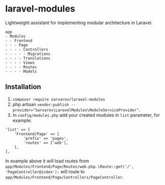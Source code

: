 # laravel-modules
Lightweight assistant for implementing modular architecture in Laravel.

```
app
- Modules
- - Frontend
- - - Page
- - - - Controllers
- - - - - Migrations
- - - - Translations
- - - - Views
- - - - Routes
- - - - Models
```

## Installation
1. `composer require sarvarov/laravel-modules`
2. php artisan `vendor:publish --provider="Sarvarov\LaravelModules\ModuleServiceProvider"`.
3. In `config/modules.php` add your created modules in `list` parameter, for example:
```
'list' => [
    'Frontend/Page' => [
        'prefix' => 'pages',
        'routes' => ['web'],
    ],
],
```
In example above it will load routes from `app/Modules/Frontend/Page/Routes/web.php`. `\Route::get('/', 'PageController@index');` will route to `app/Modules/Frontend/Page/Controllers/PageController`.
